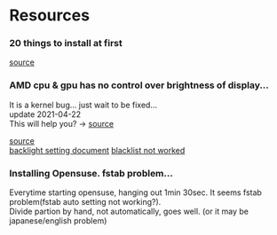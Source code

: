 # Resources

### 20 things to install at first
[source](https://www.youtube.com/watch?v=elWC9gYDNnA)


### AMD cpu & gpu has no control over brightness of display...
It is a kernel bug... just wait to be fixed...  
update 2021-04-22  
This will help you? -> [source](https://gitlab.freedesktop.org/drm/amd/-/issues/1438)

[source](https://forum.garudalinux.org/t/failed-to-save-backlight-issue-on-boot/1401)  
[backlight setting document](https://wiki.archlinux.org/index.php/backlight)
[blacklist not worked](https://askubuntu.com/questions/286516/how-do-i-get-the-brightness-control-working-on-a-lenovo-yoga-13/304762#304762)

### Installing Opensuse. fstab problem...
Everytime starting opensuse, hanging out 1min 30sec. It seems fstab problem(fstab auto setting not working?).  
Divide partion by hand, not automatically, goes well. (or it may be japanese/english problem)  

